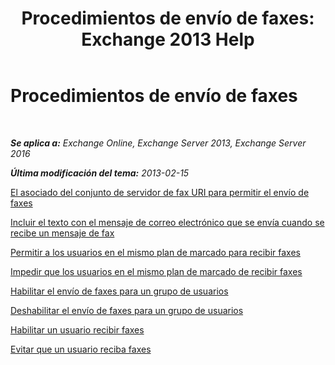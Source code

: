 ﻿---
title: 'Procedimientos de envío de faxes: Exchange 2013 Help'
TOCTitle: Procedimientos de envío de faxes
ms:assetid: 6732a834-c9d2-4757-8ad9-44aeff6be9f7
ms:mtpsurl: https://technet.microsoft.com/es-es/library/JJ938010(v=EXCHG.150)
ms:contentKeyID: 52061837
ms.date: 05/22/2018
mtps_version: v=EXCHG.150
ms.translationtype: MT
---

# Procedimientos de envío de faxes

 

_**Se aplica a:** Exchange Online, Exchange Server 2013, Exchange Server 2016_

_**Última modificación del tema:** 2013-02-15_

[El asociado del conjunto de servidor de fax URI para permitir el envío de faxes](set-the-partner-fax-server-uri-to-allow-faxing-exchange-2013-help.md)

[Incluir el texto con el mensaje de correo electrónico que se envía cuando se recibe un mensaje de fax](include-text-with-the-email-message-sent-when-a-fax-message-is-received-exchange-2013-help.md)

[Permitir a los usuarios en el mismo plan de marcado para recibir faxes](allow-users-in-the-same-dial-plan-to-receive-faxes-exchange-2013-help.md)

[Impedir que los usuarios en el mismo plan de marcado de recibir faxes](prevent-users-in-the-same-dial-plan-from-receiving-faxes-exchange-2013-help.md)

[Habilitar el envío de faxes para un grupo de usuarios](enable-faxing-for-a-group-of-users-exchange-2013-help.md)

[Deshabilitar el envío de faxes para un grupo de usuarios](disable-faxing-for-a-group-of-users-exchange-2013-help.md)

[Habilitar un usuario recibir faxes](enable-a-user-to-receive-faxes-exchange-2013-help.md)

[Evitar que un usuario reciba faxes](prevent-a-user-from-receiving-faxes-exchange-2013-help.md)

